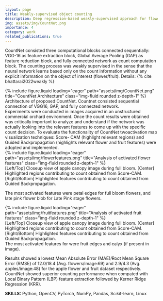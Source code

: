 ```yaml
---
layout: page
title: Weakly-supervised object counting
description: Deep regression-based weakly-supervised approach for flower and fruit counting in orchard images.
img: assets/img/CountNet.png
importance: 4
category: work
related_publications: true
---
```


CountNet consisted three computational blocks connected sequentially: VGG-16 as feature extraction block, Global Average Pooling (GAP) as feature reduction block, and fully connected network as count computation block. The counting process was weakly supervised in the sense that the neural network learns based only on the count information without any explicit information on the object of interest (flower/fruit). Details: {% cite bhattarai2022weakly %}

<div class="row justify-content-sm-center">
    <div class="col-sm-8 mt-3 mt-md-0">
        {% include figure.liquid loading="eager" path="assets/img/CountNet.png" title="CountNet Architecture" class="img-fluid rounded z-depth-1" %}
    </div>
</div>
<div class="caption">
    Architecture of proposed CountNet. Countnet consisted sequential connection of VGG16, GAP, and fully connected network.
</div>
Experiments were conducted in images acquired in an unstructured commercial orchard environment. Once the count results were obtained was critically important to analyze and understand if the network was actually looking into the relevant features to come up with the specific count decision. To evaluate the functionality of CountNet twoactivation map visualization techniques: Score-
CAM (highlight relevant regions) and Guided Backpropagation (highlights relevant flower and fruit features) were adopted and implemented.

<div class="row">
    <div class="col-sm mt-3 mt-md-0">
        {% include figure.liquid loading="eager" path="assets/img/flowerfeatures.png" title="Analysis of activated flower features" class="img-fluid rounded z-depth-1" %}
    </div>
</div>
<div class="caption">
    [Left/Top] Closeup view of apple canopy image  during full bloom. [Center] Highlighted regions contributing to count obtained from Score-CAM. [Right/Bottom] Highlighted features contributing to count obtained from Guided Backpropagation.
</div>

The most activated features were petal edges for full bloom flowers, and late pink flower blob for Late Pink stage flowers.
<div class="row">
    <div class="col-sm mt-3 mt-md-0">
        {% include figure.liquid loading="eager" path="assets/img/fruitfeatures.png" title="Analysis of activated fruit features" class="img-fluid rounded z-depth-1" %}
    </div>
</div>
<div class="caption">
    [Left/Top] Closeup view of apple canopy image  during full bloom. [Center] Highlighted regions contributing to count obtained from Score-CAM. [Right/Bottom] Highlighted features contributing to count obtained from Guided Backpropagation.
</div>
The most activated features for were fruit edges and calyx (if present in image).

Results showed a lowest Mean Absolute
Error (MAE)/Root Mean Square Error (RMSE) of 12.0/18.4 (Avg. flowers/image:69) and 2.9/4.3 (Avg. apples/image:48) for the apple flower and fruit dataset respectively. CountNet showed superior counting performance when compated with Local Binary Pattern (LBP) feature extraction followed by Kerner Ridge Regression (KRR).

**SKILLS:** Python, OpenCV, PyTorch, NumPy, Pandas, Scikit-learn, Linux